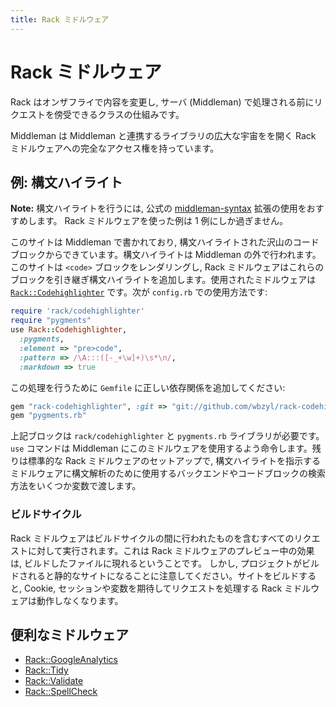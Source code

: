 ```yaml
---
title: Rack ミドルウェア
---
```


# Rack ミドルウェア

Rack はオンザフライで内容を変更し, サーバ (Middleman) で処理される前にリクエストを傍受できるクラスの仕組みです。

Middleman は Middleman と連携するライブラリの広大な宇宙をを開く Rack ミドルウェアへの完全なアクセス権を持っています。

## 例: 構文ハイライト

**Note:** 構文ハイライトを行うには, 公式の [middleman-syntax](https://github.com/middleman/middleman-syntax) 拡張の使用をおすすめします。 Rack ミドルウェアを使った例は 1 例にしか過ぎません。

このサイトは Middleman で書かれており, 構文ハイライトされた沢山のコードブロックからできています。構文ハイライトは Middleman の外で行われます。このサイトは `<code>` ブロックをレンダリングし, Rack ミドルウェアはこれらのブロックを引き継ぎ構文ハイライトを追加します。使用されたミドルウェアは [`Rack::Codehighlighter`](https://github.com/wbzyl/rack-codehighlighter) です。次が `config.rb` での使用方法です:

``` ruby
require 'rack/codehighlighter'
require "pygments"
use Rack::Codehighlighter,
  :pygments,
  :element => "pre>code",
  :pattern => /\A:::([-_+\w]+)\s*\n/,
  :markdown => true
```

この処理を行うために `Gemfile` に正しい依存関係を追加してください:

``` ruby
gem "rack-codehighlighter", :git => "git://github.com/wbzyl/rack-codehighlighter.git"
gem "pygments.rb"
```

上記ブロックは `rack/codehighlighter` と `pygments.rb` ライブラリが必要です。 `use` コマンドは Middleman にこのミドルウェアを使用するよう命令します。残りは標準的な Rack ミドルウェアのセットアップで, 構文ハイライトを指示するミドルウェアに構文解析のために使用するバックエンドやコードブロックの検索方法をいくつか変数で渡します。

### ビルドサイクル

Rack ミドルウェアはビルドサイクルの間に行われたものを含むすべてのリクエストに対して実行されます。これは Rack ミドルウェアのプレビュー中の効果は, ビルドしたファイルに現れるということです。
しかし, プロジェクトがビルドされると静的なサイトになることに注意してください。サイトをビルドすると, Cookie, セッションや変数を期待してリクエストを処理する Rack ミドルウェアは動作しなくなります。

## 便利なミドルウェア

* [Rack::GoogleAnalytics]
* [Rack::Tidy]
* [Rack::Validate]
* [Rack::SpellCheck]

[Rack::GoogleAnalytics]: https://github.com/ambethia/rack-google_analytics
[Rack::Tidy]: https://github.com/rbialek/rack-tidy
[Rack::Validate]: https://gist.github.com/235715
[Rack::SpellCheck]: https://gist.github.com/235097
